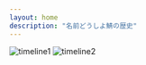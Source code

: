 ```yaml
---
layout: home
description: "名前どうしよ鯖の歴史"
---
```


![timeline1](/img/history1.jpg)
![timeline2](/img/history2.jpg)